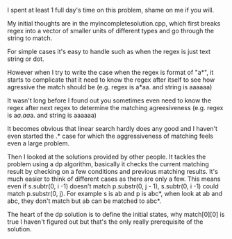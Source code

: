 I spent at least 1 full day's time on this problem, shame on me if you will.

My initial thoughts are in the myincompletesolution.cpp, which first breaks regex into a vector of smaller units of different types and go through the string to match.

For simple cases it's easy to handle such as when the regex is just text string or dot.

However when I try to write the case when the regex is format of "a*", it starts to complicate that it need to know the regex after itself to see how agressive the match should be (e.g. regex is a*aa. and string is aaaaaa)

It wasn't long before I found out you sometimes even need to know the regex after next regex to determine the matching agreesiveness (e.g. regex is a*a.aa*a. and string is aaaaaa)

It becomes obvious that linear search hardly does any good and I haven't even started the .* case for which the aggressiveness of matching feels even a large problem.

Then I looked at the solutions provided by other people. It tackles the problem using a dp algorithm, basically it checks the current matching result by checking on a few conditions and previous matching results. It's much easier to think of different cases as there are only a few. This means even if s.subtr(0, i -1) doesn't match p.substr(0, j - 1), s.subtr(0, i -1) could match p.substr(0, j). For example s is ab and p is abc*, when look at ab and abc, they don't match but ab can be matched to abc*.

The heart of the dp solution is to define the initial states, why match[0][0] is true I haven't figured out but that's the only really prerequisite of the solution.

